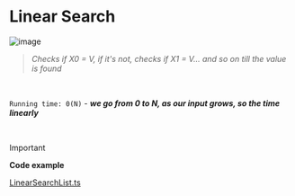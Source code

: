 # Linear Search

![image](https://github.com/mbrezov/The-Last-Algorithms-Course-Youll-Need-notes/assets/127137480/b5925675-ff6f-4981-8b49-d7c9a7b0fc68)

>*Checks if X0 = V, if it's not, checks if X1 = V... and so on till the value is found*

<br />

`Running time: 0(N)` - ***we go from 0 to N, as our input grows, so the time linearly***

<br />

> [!IMPORTANT]
> **Code example**
> 
> [LinearSearchList.ts](https://github.com/mbrezov/The-Last-Algorithms-Course-Youll-Need-notes/blob/main/03-Linear%20Search/src/LinearSearchList.ts)
